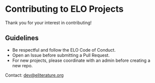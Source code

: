 # Contributing to ELO Projects

Thank you for your interest in contributing!

## Guidelines

- Be respectful and follow the ELO Code of Conduct.
- Open an Issue before submitting a Pull Request.
- For new projects, please coordinate with an admin before creating a new repo.

Contact: dev@eliterature.org
